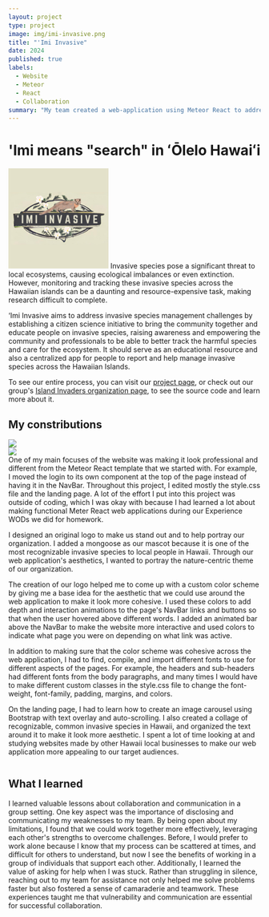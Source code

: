 ```yaml
---
layout: project
type: project
image: img/imi-invasive.png
title: "'Imi Invasive"
date: 2024
published: true
labels:
  - Website
  - Meteor
  - React
  - Collaboration
summary: "My team created a web-application using Meteor React to address invasive species management challenges by establishing a community to educate people on invasive species."
---  
```

# 'Imi means "search" in ʻŌlelo Hawaiʻi
<img width="200px" 
     class="rounded float-start pe-4" 
     src="../img/imi-invasive.png" >
Invasive species pose a significant threat to local ecosystems, causing ecological imbalances or even extinction. However, monitoring and tracking these invasive species across the Hawaiian islands can be a daunting and resource-expensive task, making research difficult to complete.

‘Imi Invasive aims to address invasive species management challenges by establishing a citizen science initiative to bring the community together and educate people on invasive species, raising awareness and empowering the community and professionals to be able to better track the harmful species and care for the ecosystem. It should serve as an educational resource and also a centralized app for people to report and help manage invasive species across the Hawaiian Islands.

To see our entire process, you can visit our [project page]([https://islandinvaders.github.io/]), or check out our group's [Island Invaders organization page]([https://github.com/islandinvaders]), to see the source code and learn more about it. 

## My constributions
<div style="display: flex; flex-direction: column;">
    <img width="400px" class="rounded float-start pe-4" src="../img/landing.png">
    <img width="400px" class="rounded float-start pe-4" src="../img/landing-2.png">
  <div>
One of my main focuses of the website was making it look professional and different from the Meteor React template that we started with. For example, I moved the login to its own component at the top of the page instead of having it in the NavBar. Throughout this project, I edited mostly the style.css file and the landing page. A lot of the effort I put into this project was outside of coding, which I was okay with because I had learned a lot about making functional Meter React web applications during our Experience WODs we did for homework. 

I designed an original logo to make us stand out and to help portray our organization. I added a mongoose as our mascot because it is one of the most recognizable invasive species to local people in Hawaii. Through our web application's aesthetics, I wanted to portray the nature-centric theme of our organization. 

The creation of our logo helped me to come up with a custom color scheme by giving me a base idea for the aesthetic that we could use around the web application to make it look more cohesive. I used these colors to add depth and interaction animations to the page's NavBar links and buttons so that when the user hovered above different words. I added an animated bar above the NavBar to make the website more interactive and used colors to indicate what page you were on depending on what link was active.

In addition to making sure that the color scheme was cohesive across the web application, I had to find, compile, and import different fonts to use for different aspects of the pages. For example, the headers and sub-headers had different fonts from the body paragraphs, and many times I would have to make different custom classes in the style.css file to change the font-weight, font-family, padding, margins, and colors. 

On the landing page, I had to learn how to create an image carousel using Bootstrap with text overlay and auto-scrolling. I also created a collage of recognizable, common invasive species in Hawaii, and organized the text around it to make it look more aesthetic. I spent a lot of time looking at and studying websites made by other Hawaii local businesses to make our web application more appealing to our target audiences.
  </div>
</div>

## What I learned
I  learned valuable lessons about collaboration and communication in a group setting. One key aspect was the importance of disclosing and communicating my weaknesses to my team. By being open about my limitations, I found that we could work together more effectively, leveraging each other's strengths to overcome challenges. Before, I would prefer to work alone because I know that my process can be scattered at times, and difficult for others to understand, but now I see the benefits of working in a group of individuals that support each other. Additionally, I learned the value of asking for help when I was stuck. Rather than struggling in silence, reaching out to my team for assistance not only helped me solve problems faster but also fostered a sense of camaraderie and teamwork. These experiences taught me that vulnerability and communication are essential for successful collaboration.
